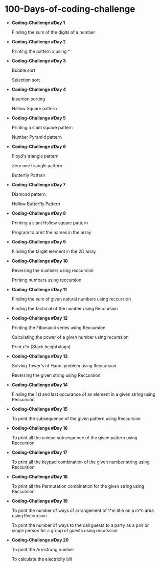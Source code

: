<html>
  <h1>100-Days-of-coding-challenge</h1>
  <ul>
 <li> <b>Coding-Challenge #Day 1</b></li>
  <p>Finding the sum of the digits of a number</p>
  <li> <b>Coding-Challenge #Day 2</b></li>
  <p>Printing the pattern x using * </p>
  <li> <b>Coding-Challenge #Day 3</b></li>
  <p>Bubble sort </p>
  <p>Selection sort</p>
    <li> <b>Coding-Challenge #Day 4</b></li>
  <p>Insertion sorting</p>
    <p>Hallow Square pattern</p>
     <li> <b>Coding-Challenge #Day 5</b></li>
  <p>Printing a slant square pattern</p>
    <p>Number Pyramid pattern</p>
    <li> <b>Coding-Challenge #Day 6</b></li>
  <p>Floyd's triangle pattern</p>
    <p>Zero one triangle pattern</p>
    <p>Butterfly Pattern</p>
     <li> <b>Coding-Challenge #Day 7</b></li>
  <p>Diamond pattern</p>
    <p>Hollow Butterfly Pattern</p>
     <li> <b>Coding-Challenge #Day 8</b></li>
  <p>Printing a slant Hollow square pattern</p>
    <p>Program to print the names in the array</p>
    <li> <b>Coding-Challenge #Day 9</b></li>
  <p>Finding the target element in the 2D array</p>
   <li> <b>Coding-Challenge #Day 10</b></li>
  <p>Reversing the numbers using reccursion</p>
  <p>Printing numbers using reccursion</p>
     <li> <b>Coding-Challenge #Day 11</b></li>
  <p>Finding the sum of given natural numbers using reccursion</p>
    <p>Finding the factorial of the number using Reccursion</p>
    <li><b>Coding-Challenge #Day 12</b></li>
      <p>Printing the Fibonacci series using Reccursion</p>
    <p>Calculating the power of a given number using recurssion</p>
    <p>Print x^n (Stack height=logn)</p>
    <li><b>Coding-Challenge #Day 13</b></li>
      <p>Solving Tower's of Hanoi problem using Reccursion</p>
    <p>Reversing the given string using Reccursion</p>
    <li><b>Coding-Challenge #Day 14</b></li>
      <p>Finding the 1st and last occurance of an element in a given string using Reccursion</p>
     <li><b>Coding-Challenge #Day 15</b></li>
      <p>To print the subsequence of the given pattern using Reccursion</p>
     <li><b>Coding-Challenge #Day 16</b></li>
      <p>To print all the unique subsequence of the given pattern using Reccursion</p>
    <li><b>Coding-Challenge #Day 17</b></li>
      <p>To print all the keypad combination of the given number string using Reccursion</p>
    <li><b>Coding-Challenge #Day 18</b></li>
      <p>To print all the Permutation combination for the given string using Reccursion</p>
    <li><b>Coding-Challenge #Day 19</b></li>
      <p>To print the number of ways of arrangement of 1*m title on a m*n area using Reccursion</p>
      <p>To print the number of ways to the call guests to a party as a pair or single person for a group of guests using recurssion</p>
     <li><b>Coding-Challenge #Day 20</b></li>
      <p>To print the Armstrong number </p>
      <p>To calculate the electricity bill</p>
  </ul>
</html>
